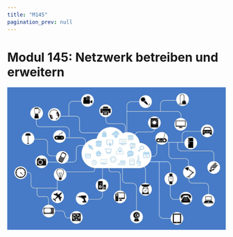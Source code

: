 ```yaml
---
title: "M145"
pagination_prev: null
---
```


# Modul 145: Netzwerk betreiben und erweitern

![logo_module](/data/m145/logo.jpg)
